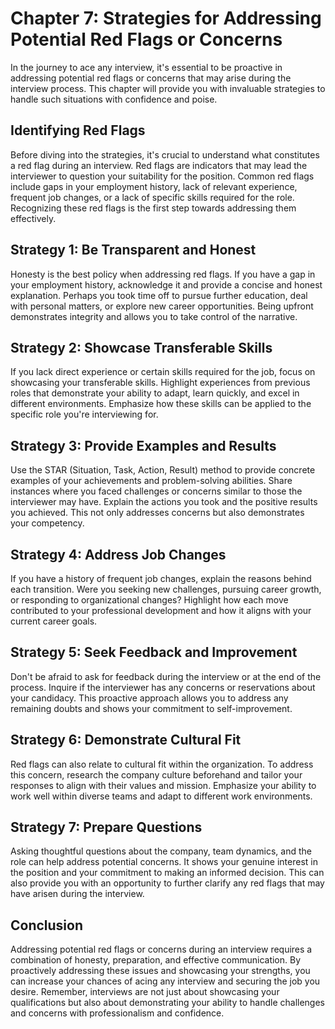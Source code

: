 Chapter 7: Strategies for Addressing Potential Red Flags or Concerns
====================================================================

In the journey to ace any interview, it's essential to be proactive in addressing potential red flags or concerns that may arise during the interview process. This chapter will provide you with invaluable strategies to handle such situations with confidence and poise.

Identifying Red Flags
---------------------

Before diving into the strategies, it's crucial to understand what constitutes a red flag during an interview. Red flags are indicators that may lead the interviewer to question your suitability for the position. Common red flags include gaps in your employment history, lack of relevant experience, frequent job changes, or a lack of specific skills required for the role. Recognizing these red flags is the first step towards addressing them effectively.

Strategy 1: Be Transparent and Honest
-------------------------------------

Honesty is the best policy when addressing red flags. If you have a gap in your employment history, acknowledge it and provide a concise and honest explanation. Perhaps you took time off to pursue further education, deal with personal matters, or explore new career opportunities. Being upfront demonstrates integrity and allows you to take control of the narrative.

Strategy 2: Showcase Transferable Skills
----------------------------------------

If you lack direct experience or certain skills required for the job, focus on showcasing your transferable skills. Highlight experiences from previous roles that demonstrate your ability to adapt, learn quickly, and excel in different environments. Emphasize how these skills can be applied to the specific role you're interviewing for.

Strategy 3: Provide Examples and Results
----------------------------------------

Use the STAR (Situation, Task, Action, Result) method to provide concrete examples of your achievements and problem-solving abilities. Share instances where you faced challenges or concerns similar to those the interviewer may have. Explain the actions you took and the positive results you achieved. This not only addresses concerns but also demonstrates your competency.

Strategy 4: Address Job Changes
-------------------------------

If you have a history of frequent job changes, explain the reasons behind each transition. Were you seeking new challenges, pursuing career growth, or responding to organizational changes? Highlight how each move contributed to your professional development and how it aligns with your current career goals.

Strategy 5: Seek Feedback and Improvement
-----------------------------------------

Don't be afraid to ask for feedback during the interview or at the end of the process. Inquire if the interviewer has any concerns or reservations about your candidacy. This proactive approach allows you to address any remaining doubts and shows your commitment to self-improvement.

Strategy 6: Demonstrate Cultural Fit
------------------------------------

Red flags can also relate to cultural fit within the organization. To address this concern, research the company culture beforehand and tailor your responses to align with their values and mission. Emphasize your ability to work well within diverse teams and adapt to different work environments.

Strategy 7: Prepare Questions
-----------------------------

Asking thoughtful questions about the company, team dynamics, and the role can help address potential concerns. It shows your genuine interest in the position and your commitment to making an informed decision. This can also provide you with an opportunity to further clarify any red flags that may have arisen during the interview.

Conclusion
----------

Addressing potential red flags or concerns during an interview requires a combination of honesty, preparation, and effective communication. By proactively addressing these issues and showcasing your strengths, you can increase your chances of acing any interview and securing the job you desire. Remember, interviews are not just about showcasing your qualifications but also about demonstrating your ability to handle challenges and concerns with professionalism and confidence.
